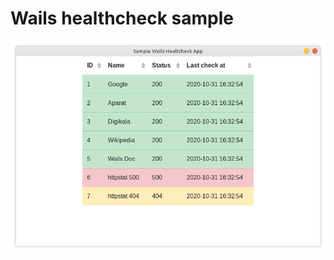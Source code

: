 # Wails healthcheck sample

![screenshot](https://github.com/amirbagh75/wails-healthcheck-sample/blob/main/screenshot.png?raw=true)


